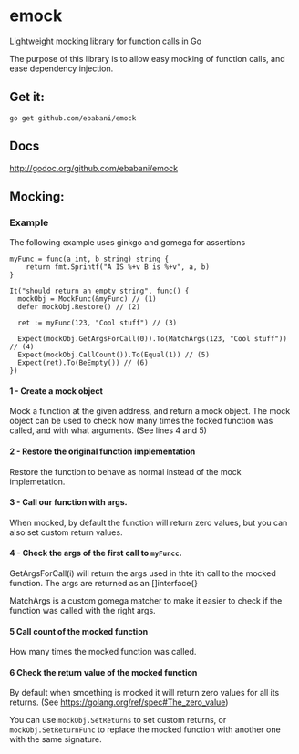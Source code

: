 # emock
Lightweight mocking library for function calls in Go

The purpose of this library is to allow easy mocking of function calls, and ease dependency injection.

## Get it: 

`
go get github.com/ebabani/emock
`

## Docs

http://godoc.org/github.com/ebabani/emock


## Mocking:

### Example
The following example uses ginkgo and gomega for assertions
```
myFunc = func(a int, b string) string {
	return fmt.Sprintf("A IS %+v B is %+v", a, b)
}

It("should return an empty string", func() {
  mockObj = MockFunc(&myFunc) // (1)
  defer mockObj.Restore() // (2)
  
  ret := myFunc(123, "Cool stuff") // (3)
  
  Expect(mockObj.GetArgsForCall(0)).To(MatchArgs(123, "Cool stuff")) // (4)
  Expect(mockObj.CallCount()).To(Equal(1)) // (5)
  Expect(ret).To(BeEmpty()) // (6)
})
```

#### 1 - Create a mock object
Mock a function at the given address, and return a mock object. The mock object can be used to check how many times the focked function was called, and with what arguments. (See lines 4 and 5)

#### 2 - Restore the original function implementation
Restore the function to behave as normal instead of the mock implemetation.

#### 3 - Call our function with args.
When mocked, by default the function will return zero values, but you can also set custom return values. 

#### 4 - Check the args of the first call to `myFuncc`. 
GetArgsForCall(i) will return the args used in thte ith call to the mocked function. The args are returned as an []interface{}

MatchArgs is a custom gomega matcher to make it easier to check if the function was called with the right args. 

#### 5 Call count of the mocked function
How many times the mocked function was called.

#### 6 Check the return value of the mocked function
By default when smoething is mocked it will return zero values for all its returns. (See https://golang.org/ref/spec#The_zero_value)

You can use `mockObj.SetReturns` to set custom returns, or `mockObj.SetReturnFunc` to replace the mocked function with another one with the same signature. 



